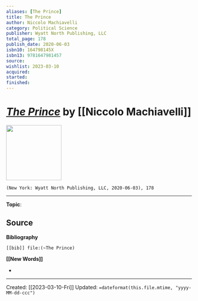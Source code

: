 ```yaml
---
aliases: [The Prince]
title: The Prince
author: Niccolo Machiavelli
category: Political Science
publisher: Wyatt North Publishing, LLC
total_page: 178
publish_date: 2020-06-03
isbn10: 164798145X
isbn13: 9781647981457
source: 
wishlist: 2023-03-10
acquired: 
started: 
finished: 
---
```

# *[The Prince]()* by [[Niccolo Machiavelli]]

<img src="http://books.google.com/books/content?id=9BPpDwAAQBAJ&printsec=frontcover&img=1&zoom=1&edge=curl&source=gbs_api" width=150>

`(New York: Wyatt North Publishing, LLC, 2020-06-03), 178`



--- 
**Topic**: 

**Source**
- 

**Bibliography**

```query
[[bib]] file:(~The Prince)
```
 

**[[New Words]]**

- 

---
Created: [[2023-03-10-Fri]]
Updated: `=dateformat(this.file.mtime, "yyyy-MM-dd-ccc")`